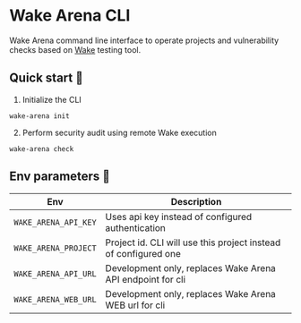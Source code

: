 # Wake Arena CLI
Wake Arena command line interface to operate projects and vulnerability checks based on [Wake](https://github.com/Ackee-Blockchain/wake) testing tool.


## Quick start 🚀
1. Initialize the CLI
```shell
wake-arena init
```
2. Perform security audit using remote Wake execution
```shell
wake-arena check
```

## Env parameters 🚩
| Env                   | Description                                                      |
|-----------------------|------------------------------------------------------------------|
| `WAKE_ARENA_API_KEY`  | Uses api key instead of configured authentication                |
| `WAKE_ARENA_PROJECT`  | Project id. CLI will use this project instead of configured one  |
| `WAKE_ARENA_API_URL`  | Development only, replaces Wake Arena API endpoint for cli       |
| `WAKE_ARENA_WEB_URL`  | Development only, replaces Wake Arena WEB url for cli            |